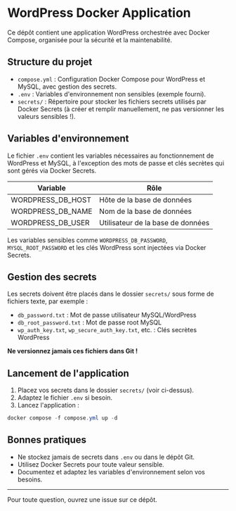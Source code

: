 # WordPress Docker Application

Ce dépôt contient une application WordPress orchestrée avec Docker Compose, organisée pour la sécurité et la maintenabilité.

## Structure du projet

- `compose.yml` : Configuration Docker Compose pour WordPress et MySQL, avec gestion des secrets.
- `.env` : Variables d'environnement non sensibles (exemple fourni).
- `secrets/` : Répertoire pour stocker les fichiers secrets utilisés par Docker Secrets (à créer et remplir manuellement, ne pas versionner les valeurs sensibles !).

## Variables d'environnement

Le fichier `.env` contient les variables nécessaires au fonctionnement de WordPress et MySQL, à l'exception des mots de passe et clés secrètes qui sont gérés via Docker Secrets.

| Variable                | Rôle                                      |
|-------------------------|--------------------------------------------|
| WORDPRESS_DB_HOST       | Hôte de la base de données                 |
| WORDPRESS_DB_NAME       | Nom de la base de données                  |
| WORDPRESS_DB_USER       | Utilisateur de la base de données          |

Les variables sensibles comme `WORDPRESS_DB_PASSWORD`, `MYSQL_ROOT_PASSWORD` et les clés WordPress sont injectées via Docker Secrets.

## Gestion des secrets

Les secrets doivent être placés dans le dossier `secrets/` sous forme de fichiers texte, par exemple :

- `db_password.txt` : Mot de passe utilisateur MySQL/WordPress
- `db_root_password.txt` : Mot de passe root MySQL
- `wp_auth_key.txt`, `wp_secure_auth_key.txt`, etc. : Clés secrètes WordPress

**Ne versionnez jamais ces fichiers dans Git !**

## Lancement de l'application

1. Placez vos secrets dans le dossier `secrets/` (voir ci-dessus).
2. Adaptez le fichier `.env` si besoin.
3. Lancez l'application :

```powershell
docker compose -f compose.yml up -d
```

## Bonnes pratiques
- Ne stockez jamais de secrets dans `.env` ou dans le dépôt Git.
- Utilisez Docker Secrets pour toute valeur sensible.
- Documentez et adaptez les variables d'environnement selon vos besoins.
---



Pour toute question, ouvrez une issue sur ce dépôt.


